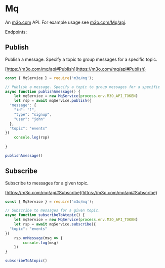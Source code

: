 # Mq

An [m3o.com](https://m3o.com) API. For example usage see [m3o.com/Mq/api](https://m3o.com/Mq/api).

Endpoints:

## Publish

Publish a message. Specify a topic to group messages for a specific topic.


[https://m3o.com/mq/api#Publish](https://m3o.com/mq/api#Publish)

```js
const { MqService } = require('m3o/mq');

// Publish a message. Specify a topic to group messages for a specific topic.
async function publishAmessage() {
	let mqService = new MqService(process.env.M3O_API_TOKEN)
	let rsp = await mqService.publish({
  "message": {
    "id": "1",
    "type": "signup",
    "user": "john"
  },
  "topic": "events"
})
	console.log(rsp)
	
}

publishAmessage()
```
## Subscribe

Subscribe to messages for a given topic.


[https://m3o.com/mq/api#Subscribe](https://m3o.com/mq/api#Subscribe)

```js
const { MqService } = require('m3o/mq');

// Subscribe to messages for a given topic.
async function subscribeToAtopic() {
	let mqService = new MqService(process.env.M3O_API_TOKEN)
	let rsp = await mqService.subscribe({
  "topic": "events"
})
	rsp.onMessage(msg => {
		console.log(msg)
	})
}

subscribeToAtopic()
```

